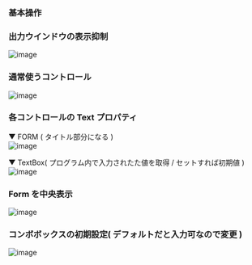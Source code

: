 ### 基本操作

### 出力ウインドウの表示抑制
![image](https://user-images.githubusercontent.com/1501327/177938063-96207ed0-9d0c-46a0-8d1f-b68775abf528.png)

### 通常使うコントロール
![image](https://user-images.githubusercontent.com/1501327/177938470-a80c7d64-8ae8-4777-8d7a-d73cde3c0fa3.png)

### 各コントロールの Text プロパティ
▼ FORM ( タイトル部分になる )\
![image](https://user-images.githubusercontent.com/1501327/177938873-dd8f78a6-c48c-40d9-ac05-80dfe012ddb1.png)

▼ TextBox( プログラム内で入力されたた値を取得 / セットすれば初期値 )\
![image](https://user-images.githubusercontent.com/1501327/177939277-386260af-6629-4bda-9c0c-3c2a5a19f905.png)

### Form を中央表示
![image](https://user-images.githubusercontent.com/1501327/177939829-1c7d0e96-cebf-467f-bdf2-fffca1fa6cdd.png)

### コンボボックスの初期設定( デフォルトだと入力可なので変更 )
![image](https://user-images.githubusercontent.com/1501327/177940145-92c7ac7c-dcc7-42af-b7f9-fb34acc57b3e.png)

